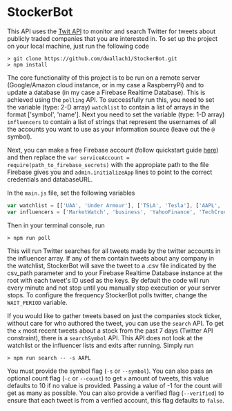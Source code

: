 # StockerBot

This API uses the [Twit API](https://github.com/ttezel/twit) to monitor and search Twitter for tweets about publicly traded companies that you are interested in. To set up the project on your local machine, just run the following code

```
> git clone https://github.com/dwallach1/StockerBot.git
> npm install
```

The core functionality of this project is to be run on a remote server (Google/Amazon cloud instance, or in my case a RaspberryPi) and to update a database (in my case a Firebase Realtime Database). This is achieved using the `polling` API. To successfully run this, you need to set the variable (type: 2-D array) `watchlist` to contain a list of arrays in the format ['symbol', 'name']. Next you need to set the variable (type: 1-D array) `influencers` to contain a list of strings that represent the usernames of all the accounts you want to use as your information source (leave out the `@` symbol). 

Next, you can make a free Firebase account (follow quickstart guide [here](https://github.com/firebase/quickstart-nodejs)) and then replace the `var serviceAccount = require(path_to_firebase_secrets)` with the appropiate path to the file Firebase gives you and `admin.initializeApp` lines to point to the correct credentials and databaseURL. 


In the `main.js` file, set the following variables 
```javascript
var watchlist = [['UAA', 'Under Armour'], ['TSLA', 'Tesla'], ['AAPL', 'Apple']];
var influencers = ['MarketWatch', 'business', 'YahooFinance', 'TechCrunch'];
```

Then in your terminal console, run 

```
> npm run poll 
```

This will run Twitter searches for all tweets made by the twitter accounts in the influencer array. If any of them contain tweets about any company in the watchlist, StockerBot will save the tweet to a .csv file indicated by the csv_path parameter and to your Firebase Realtime Database instance at the root with each tweet's ID used as the keys. By default the code will run every minute and not stop until you manually stop execution or your server stops. To configure the frequency StockerBot polls twitter, change the `WAIT_PERIOD` variable. 


If you would like to gather tweets based on just the companies stock ticker, without care for who authored the tweet, you can use the `search` API. To get the `x` most recent tweets about a stock from the past 7 days (Twitter API constraint), there is a `searchSymbol` API. This API does not look at the watchlist or the influencer lists and exits after running. Simply run

```
> npm run search -- -s AAPL 
```

You must provide the symbol flag (`-s` or `--symbol`). You can also pass an optional count flag (`-c` or `--count`) to get `x` amount of tweets, this value defaults to 10 if no value is provided. Passing a value of -1 for the count will get as many as possible. You can also provide a verified flag (`--verified`) to ensure that each tweet is from a verified account, this flag defaults to `false`. 


